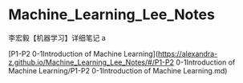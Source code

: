 # Machine_Learning_Lee_Notes
李宏毅【机器学习】详细笔记 a

[P1-P2 0-1Introduction of Machine Learning](https://alexandra-z.github.io/Machine_Learning_Lee_Notes/#/P1-P2 0-1Introduction of Machine Learning/P1-P2 0-1Introduction of Machine Learning.md)

